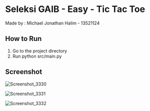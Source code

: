 # Seleksi GAIB - Easy - Tic Tac Toe
Made by : Michael Jonathan Halim - 13521124

## How to Run
1. Go to the project directory
2. Run python src/main.py

## Screenshot
![Screenshot_3330](https://github.com/maikeljh/GAIB-Easy-TicTacToe/assets/87570374/2256764b-327d-4554-acb3-0981c053646e)

![Screenshot_3331](https://github.com/maikeljh/GAIB-Easy-TicTacToe/assets/87570374/2028c0f1-310c-45c3-b6f9-73a6c952887d)

![Screenshot_3332](https://github.com/maikeljh/GAIB-Easy-TicTacToe/assets/87570374/892f91ee-6396-4d6b-9b5f-9e091680564c)
